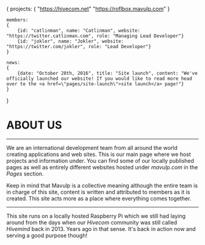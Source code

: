 {
	projects:
	{
		"https://hivecom.net"
		"https://roflbox.mavulp.com"
	}

	members:
	{
		{id: "catlinman", name: "Catlinman", website: "https://twitter.catlinman.com", role: "Managing Lead Developer"}
		{id: "jokler", name: "Jokler", website: "https://twitter.com/jokler", role: "Lead Developer"}
	}

	news:
	{
		{date: "October 28th, 2016", title: "Site launch", content: "We've officially launched our website! If you would like to read more head over to the <a href=\"pages/site-launch\">site launch</a> page!"}
	}
}

# ABOUT US #

____

We are an international development team from all around the world creating applications and web sites. This is our main page where we host projects and information under. You can find some of our locally published pages as well as entirely different websites hosted under *mavulp.com* in the *Pages* section.

Keep in mind that Mavulp is a collective meaning although the entire team is in charge of this site, content is written and attributed to members as it is created. This site acts more as a place where everything comes together.

____

This site runs on a locally hosted Raspberry Pi which we still had laying around from the days when our *Hivecom* community was still called *Hivemind* back in 2013. Years ago in that sense. It's back in action now and serving a good purpose though!
